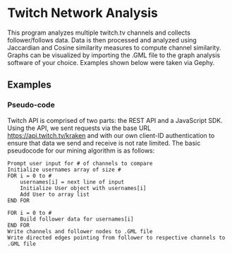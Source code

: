 # Twitch Network Analysis
This program analyzes multiple twitch.tv channels and collects follower/follows data. Data is then processed and analyzed using Jaccardian and Cosine similarity measures to compute channel similarity. Graphs can be visualized by importing the .GML file to the graph analysis software of your choice. Examples shown below were taken via Gephy. 

## Examples


### Pseudo-code

Twitch API is comprised of two parts: the REST API and a JavaScript SDK. Using the API, we sent requests via the base URL https://api.twitch.tv/kraken and with our own client-ID authentication to ensure that data we send and receive is not rate limited. The basic pseudocode for our mining algorithm is as follows:
```
Prompt user input for # of channels to compare
Initialize usernames array of size #
FOR i = 0 to #
	usernames[i] = next line of input
	Initialize User object with usernames[i]
	Add User to array list
END FOR

FOR i = 0 to #
	Build follower data for usernames[i]
END FOR
Write channels and follower nodes to .GML file
Write directed edges pointing from follower to respective channels to .GML file
```
